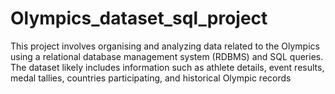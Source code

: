 # Olympics_dataset_sql_project
This project involves organising and analyzing data related to the Olympics using a relational database management system (RDBMS) and SQL queries. The dataset likely includes information such as athlete details, event results, medal tallies, countries participating, and historical Olympic records

